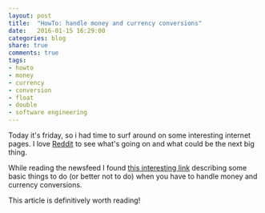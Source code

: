 ```yaml
---
layout: post
title:  "HowTo: handle money and currency conversions"
date:   2016-01-15 16:29:00
categories: blog
share: true
comments: true
tags:
- howto
- money
- currency
- conversion
- float
- double
- software engineering
---
```


Today it's friday, so i had time to surf around on some interesting internet pages. I love [Reddit](http://reddit.com) to see what's going on and what could be the next big thing.  

While reading the newsfeed I found [this interesting link](http://www.yacoset.com/how-to-handle-currency-conversions) describing some basic things to do (or better not to do) when you have to handle money and currency conversions.

This article is definitively worth reading!